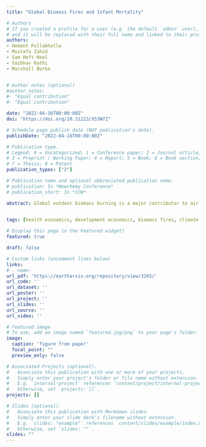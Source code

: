 ```yaml
---
title: "Global Biomass Fires and Infant Mortality"

# Authors
# If you created a profile for a user (e.g. the default `admin` user), write the username (folder name) here 
# and it will be replaced with their full name and linked to their profile.
authors:
- Hemant Pullabhotla
- Mustafa Zahid
- Sam Heft-Neal
- Vaibhav Rathi
- Marshall Burke


# Author notes (optional)
#author_notes:
#- "Equal contribution"
#- "Equal contribution"

date: "2022-04-16T00:00:00Z"
doi: "https://doi.org/10.31223/X53W7Z"

# Schedule page publish date (NOT publication's date).
publishDate: "2022-04-16T00:00:00Z"

# Publication type.
# Legend: 0 = Uncategorized; 1 = Conference paper; 2 = Journal article;
# 3 = Preprint / Working Paper; 4 = Report; 5 = Book; 6 = Book section;
# 7 = Thesis; 8 = Patent
publication_types: ["2"]

# Publication name and optional abbreviated publication name.
# publication: In *Wowchemy Conference*
# publication_short: In *ICW*

abstract: Global outdoor biomass burning is a major contributor to air pollution, especially in low1and middle-income countries. Recent years have witnessed substantial changes in the extent of biomass burning, including large declines in Africa. However, direct evidence on the contribution of biomass burning to global health outcomes remains limited. Here we use georeferenced data on more than 2 million births matched to satellite-derived burned area exposure to estimate the burden of biomass fires on infant mortality. We find that each additional square kilometer of burning increases infant mortality in nearby downwind locations by more than 2%, and we estimate that local biomass burning is responsible for more than a third of infant deaths across the tropics where heavy burning is common. This share has increased over time due to the rapid decline in other important causes of infant death. Applying our model estimates across newly harmonized district-level data covering 98% of global infant deaths, we find that exposure to outdoor biomass burning resulted in nearly 130,000 additional infant deaths per year globally over our 2004-2018 study period. Despite the observed decline in biomass burning in Africa, nearly 75% of global infant deaths due to burning still occur in Africa. While fully eliminating biomass burning is unlikely, we estimate that even achievable reductions – equivalent to the lowest observed annual burning in16each location during our study period – would have avoided more than 70,000 infant deaths per year globally since 2004.
 

tags: [health economics, development economics, biomass fires, climate change, air polution]

# Display this page in the Featured widget?
featured: true

draft: false

# Custom links (uncomment lines below)
links:
# - name: 
url_pdf: 'https://eartharxiv.org/repository/view/3265/'
url_code: ''
url_dataset: ''
url_poster: ''
url_project: ''
url_slides: ''
url_source: ''
url_video: ''

# Featured image
# To use, add an image named `featured.jpg/png` to your page's folder. 
image:
  caption: 'figure from paper'
  focal_point: ""
  preview_only: false

# Associated Projects (optional).
#   Associate this publication with one or more of your projects.
#   Simply enter your project's folder or file name without extension.
#   E.g. `internal-project` references `content/project/internal-project/index.md`.
#   Otherwise, set `projects: []`.
projects: []

# Slides (optional).
#   Associate this publication with Markdown slides.
#   Simply enter your slide deck's filename without extension.
#   E.g. `slides: "example"` references `content/slides/example/index.md`.
#   Otherwise, set `slides: ""`.
slides: ""
---
```

